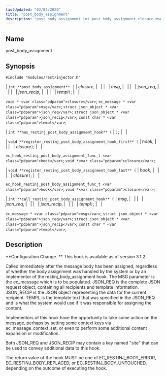 ```yaml
---
lastUpdated: "02/04/2020"
title: "post_body_assignment"
description: "post body assignment int post body assignment closure msg json req json recip templ void closure ec message msg struct json object json req struct json object json recip const char templ int has restinj post body assignment hook void register restinj post body assignment hook first hook closure ec..."
---
```


<a name="hooks.restinj.post_body_assignment"></a> 
## Name

post_body_assignment

## Synopsis

`#include "modules/rest/injector.h"`

| `int **post_body_assignment** (` | <var class="pdparam">closure</var>, |   |
|   | <var class="pdparam">msg</var>, |   |
|   | <var class="pdparam">json_req</var>, |   |
|   | <var class="pdparam">json_recip</var>, |   |
|   | <var class="pdparam">templ</var>`)`; |   |

`void * <var class="pdparam">closure</var>`;
`ec_message * <var class="pdparam">msg</var>`;
`struct json_object * <var class="pdparam">json_req</var>`;
`struct json_object * <var class="pdparam">json_recip</var>`;
`const char * <var class="pdparam">templ</var>`;

| `int **has_restinj_post_body_assignment_hook** (` | `)`; |   |

| `void **register_restinj_post_body_assignment_hook_first** (` | <var class="pdparam">hook</var>, |   |
|   | <var class="pdparam">closure</var>`)`; |   |

`ec_hook_restinj_post_body_assignment_func_t <var class="pdparam">hook</var>`;
`void *<var class="pdparam">closure</var>`;

| `void **register_restinj_post_body_assignment_hook_last** (` | <var class="pdparam">hook</var>, |   |
|   | <var class="pdparam">closure</var>`)`; |   |

`ec_hook_restinj_post_body_assignment_func_t <var class="pdparam">hook</var>`;
`void *<var class="pdparam">closure</var>`;

| `int **call_restinj_post_body_assignment_hook** (` | <var class="pdparam">msg</var>, |   |
|   | <var class="pdparam">json_req</var>, |   |
|   | <var class="pdparam">json_recip</var>, |   |
|   | <var class="pdparam">templ</var>`)`; |   |

`ec_message * <var class="pdparam">msg</var>`;
`struct json_object * <var class="pdparam">json_req</var>`;
`struct json_object * <var class="pdparam">json_recip</var>`;
`const char * <var class="pdparam">templ</var>`;<a name="idp45003712"></a> 
## Description

**Configuration Change. ** This hook is available as of version 3.1.2.

Called immediately after the message body has been assigned, regardless of whether the body assignment was handled by the system or by an implementor of the restinj_body_assignment hook. The MSG parameter is the ec_message which is to be populated. JSON_REQ is the complete JSON request object, containing all recipients and template information. JSON_RECIP is the JSON object representing the data for the current recipient. TEMPL is the template text that was specified in the JSON_REQ and is what the system would use if it was responsible for assigning the content.

Implementors of this hook have the opportunity to take some action on the message, perhaps by setting some context keys via ec_message_context_set, or even to perform some additional content expansion or modification.

Both JSON_REQ and JSON_RECIP may contain a key named "site" that can be used to convey additional data to this hook.

The return value of the hook MUST be one of EC_RESTINJ_BODY_ERROR, EC_RESTINJ_BODY_REPLACED, or EC_RESTINJ_BODY_UNTOUCHED, depending on the outcome of executing the hook.